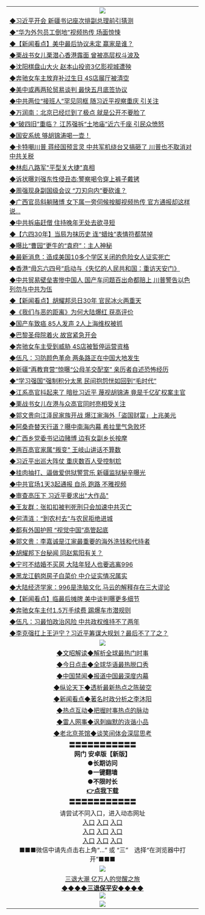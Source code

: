 <table>
  <tr>
    <td align=center><img src="https://github.com/gyhhx/image-upload/blob/master/yaowen.jpg" /></td>
  </tr>
  <tr>
<td align=left>
<a href="https://ctbtfdoocixoa.global.ssl.fastly.net/oo.aspx?name=c1029831&key=ofejcfaxcltk&from=gy">◆习近平开会 新疆书记座次排副总理前引猜测</a><br/></td>
  </tr>
  <tr>
<td align=left>
<a href="https://ctbtfdoocixoa.global.ssl.fastly.net/oo.aspx?name=c1029873&key=ofejcfaxcltk&from=gy">◆“华为外包员工倒地”视频热传 场面惊悚</a><br/></td>
 </tr>
  <tr>
<td align=left>
<a href="http://ctbtfdoocixoa.global.ssl.fastly.net/oo.aspx?name=c1029811&key=ofejcfaxcltk&from=gy">◆【新闻看点】美中最后协议未定 赢家是谁？</a><br/></td>
 </tr>
   <tr>
<td align=left>
<a href="http://ctbtfdoocixoa.global.ssl.fastly.net/oo.aspx?name=c1029790&key=ofejcfaxcltk&from=gy">◆栗战书女儿栗潜心香港露面 曾被高层权斗波及</a><br/></td>
   </tr> 
  <tr>
<td align=left>
<a href="http://ctbtfdoocixoa.global.ssl.fastly.net/oo.aspx?name=c1029884&key=ofejcfaxcltk&from=gy">◆沈阳棋盘山大火 赵本山投资3亿影视城遭殃</a><br/></td>
  </tr> 
 <tr>
<td align=left>
<a href="http://ctbtfdoocixoa.global.ssl.fastly.net/oo.aspx?name=c1029880&key=ofejcfaxcltk&from=gy">◆奔驰女车主放弃补过生日 4S店展厅被清空</a><br/>
</td>
   </tr>
 <tr>
<td align=left>
<a href="http://ctbtfdoocixoa.global.ssl.fastly.net/oo.aspx?name=c1029871&key=ofejcfaxcltk&from=gy">◆美中或再两轮贸易谈判 最快五月底签协议</a><br/>
</td>
   </tr>
 <tr>
<td align=left>
<a href="http://ctbtfdoocixoa.global.ssl.fastly.net/oo.aspx?name=c1029744&key=ofejcfaxcltk&from=gy">◆中共两位“接班人”罕见同框 随习近平视察重庆 引关注</a><br/></td>
  </tr>
  <tr>
<td align=left>
<a href="http://ctbtfdoocixoa.global.ssl.fastly.net/oo.aspx?name=c1029620&key=ofejcfaxcltk&from=gy">◆万润南：北京已经烂到了极点 就是公开不要脸了</a><br/></td>
 </tr>
   <tr>
<td align=left>
<a href="http://ctbtfdoocixoa.global.ssl.fastly.net/oo.aspx?name=c1029745&key=ofejcfaxcltk&from=gy">◆“破四旧”重临？ 江苏强拆“土地庙”近六千座 引民众愤怒</a><br/>
</td>
   </tr>
 <tr>
<td align=left>
<a href="http://ctbtfdoocixoa.global.ssl.fastly.net/oo.aspx?name=c1029773&key=ofejcfaxcltk&from=gy">◆国安系统 够胡锦涛喝一壶！</a><br/></td>
  </tr>
  <tr>
<td align=left>
<a href="http://ctbtfdoocixoa.global.ssl.fastly.net/oo.aspx?name=c1029780&key=ofejcfaxcltk&from=gy">◆卡特嘲川普 蒋经国预言灵 中共军机绕台又搞砸了 川普也不取消对中共关税</a><br/></td>
 </tr>
  <tr>
<td align=left>
<a href="http://ctbtfdoocixoa.global.ssl.fastly.net/oo.aspx?name=c1029725&key=ofejcfaxcltk&from=gy">◆林彪八路军"平型关大捷"真相</a><br/></td>
 </tr>
   <tr>
<td align=left>
<a href="http://ctbtfdoocixoa.global.ssl.fastly.net/oo.aspx?name=c1029868&key=ofejcfaxcltk&from=gy">◆诉状曝刘强东性侵丑态:警察喝令穿上裤子戴铐</a><br/></td>
   </tr> 
  <tr>
<td align=left>
<a href="http://ctbtfdoocixoa.global.ssl.fastly.net/oo.aspx?name=c1029764&key=ofejcfaxcltk&from=gy">◆周强现身副国级会议 “刀刃向内”要砍谁？</a><br/></td>
  </tr> 
 <tr>
<td align=left>
<a href="http://ctbtfdoocixoa.global.ssl.fastly.net/oo.aspx?name=c1029758&key=ofejcfaxcltk&from=gy">◆广西官员斜躺赌博 女下属一旁伺候按脚视频热传 官方通报却这样说...</a><br/>
</td>
   </tr>
 <tr>
<td align=left>
<a href="http://ctbtfdoocixoa.global.ssl.fastly.net/oo.aspx?name=c1029863&key=ofejcfaxcltk&from=gy">◆中共拆庙赶僧 住持晚年无处去欲寻短</a><br/>
</td>
   </tr>
 <tr>
<td align=left>
<a href="http://ctbtfdoocixoa.global.ssl.fastly.net/oo.aspx?name=c1029696&key=ofejcfaxcltk&from=gy">◆【六四30年】当局为抹历史 连“蜡烛”表情符都禁掉</a><br/></td>
  </tr>
  <tr>
<td align=left>
<a href="http://ctbtfdoocixoa.global.ssl.fastly.net/oo.aspx?name=c1029867&key=ofejcfaxcltk&from=gy">◆曝比“曹园”更牛的“袁府”：主人神秘</a><br/></td>
 </tr>
   <tr>
<td align=left>
<a href="http://ctbtfdoocixoa.global.ssl.fastly.net/oo.aspx?name=c1029865&key=ofejcfaxcltk&from=gy">◆最新消息：造成美国10多个学区关闭的危险女人证实死亡</a><br/>
</td>
   </tr>
 <tr>
<td align=left>
<a href="http://ctbtfdoocixoa.global.ssl.fastly.net/oo.aspx?name=c1029838&key=ofejcfaxcltk&from=gy">◆香港“毋忘六四号”启动与《失忆的人民共和国：重访天安门》</a><br/>
</td>
   </tr>
<tr>
<td align=left>
<a href="https://ctbtfdoocixoa.global.ssl.fastly.net/oo.aspx?name=c1029778&key=ofejcfaxcltk&from=gy">◆中共贸易壁垒害惨中国人 国产车问题百出命都赔上 川普警告以色列勿与中共为伍</a><br/>
</td>       
  <tr>
<td align=left>
<a href="https://ctbtfdoocixoa.global.ssl.fastly.net/oo.aspx?name=c1029513&key=ofejcfaxcltk&from=gy">◆【新闻看点】胡耀邦忌日30年 官民冰火两重天</a><br/></td>
  </tr>
  <tr>
<td align=left>
<a href="https://ctbtfdoocixoa.global.ssl.fastly.net/oo.aspx?name=c1029570&key=ofejcfaxcltk&from=gy">◆《我们与恶的距离》为何大陆爆红 获高评价</a><br/></td>
 </tr>
  <tr>
<td align=left>
<a href="http://ctbtfdoocixoa.global.ssl.fastly.net/oo.aspx?name=c1029522&key=ofejcfaxcltk&from=gy">◆国产车致癌 85人发声 2人上海维权被抓</a><br/></td>
 </tr>
   <tr>
<td align=left>
<a href="http://ctbtfdoocixoa.global.ssl.fastly.net/oo.aspx?name=c1029559&key=ofejcfaxcltk&from=gy">◆巴黎圣母院着火 故宫紧急开会</a><br/></td>
   </tr> 
  <tr>
<td align=left>
<a href="http://ctbtfdoocixoa.global.ssl.fastly.net/oo.aspx?name=c1029594&key=ofejcfaxcltk&from=gy">◆奔驰女车主受到威胁 4S店被暂停运营资格</a><br/></td>
  </tr> 
 <tr>
<td align=left>
<a href="http://ctbtfdoocixoa.global.ssl.fastly.net/oo.aspx?name=c1029629&key=ofejcfaxcltk&from=gy">◆伍凡：习防颜色革命 两条路正在中国大地发生</a><br/>
</td>
   </tr>
 <tr>
<td align=left>
<a href="http://ctbtfdoocixoa.global.ssl.fastly.net/oo.aspx?name=c1029573&key=ofejcfaxcltk&from=gy">◆新疆“再教育营”惊曝“公母羊交配室” 亲历者自述恐怖经历</a><br/>
</td>
   </tr>
 <tr>
<td align=left>
<a href="http://ctbtfdoocixoa.global.ssl.fastly.net/oo.aspx?name=c1029257&key=ofejcfaxcltk&from=gy">◆“学习强国”强制积分太黑 民间抱怨恍如回到“毛时代”</a><br/></td>
  </tr>
  <tr>
<td align=left>
<a href="http://ctbtfdoocixoa.global.ssl.fastly.net/oo.aspx?name=c1029493&key=ofejcfaxcltk&from=gy">◆江系高官抖起来了 暗批习近平 蔑视胡锦涛 竟是千亿矿权案主官</a><br/></td>
 </tr>
   <tr>
<td align=left>
<a href="http://ctbtfdoocixoa.global.ssl.fastly.net/oo.aspx?name=c1029504&key=ofejcfaxcltk&from=gy">◆栗战书女儿在港与众高官同时亮相受关注</a><br/>
</td>
   </tr>
 <tr>
<td align=left>
<a href="http://ctbtfdoocixoa.global.ssl.fastly.net/oo.aspx?name=c1029541&key=ofejcfaxcltk&from=gy">◆郭文贵向江泽民家族开战 爆江家海外「盗国财富」上兆美元</a><br/></td>
  </tr>
  <tr>
<td align=left>
<a href="http://ctbtfdoocixoa.global.ssl.fastly.net/oo.aspx?name=c1029500&key=ofejcfaxcltk&from=gy">◆阿桑奇替天行道？曝中南海内幕 希拉里气急败坏</a><br/></td>
 </tr>
  <tr>
<td align=left>
<a href="http://ctbtfdoocixoa.global.ssl.fastly.net/oo.aspx?name=c1029510&key=ofejcfaxcltk&from=gy">◆广西乡党委书记边赌博 边有女副乡长按摩</a><br/></td>
 </tr>
   <tr>
<td align=left>
<a href="http://ctbtfdoocixoa.global.ssl.fastly.net/oo.aspx?name=c1029371&key=ofejcfaxcltk&from=gy">◆两百高官家属"叛变" 王岐山讲话不算数</a><br/></td>
   </tr> 
  <tr>
<td align=left>
<a href="http://ctbtfdoocixoa.global.ssl.fastly.net/oo.aspx?name=c1029590&key=ofejcfaxcltk&from=gy">◆习近平出巡大阵仗 重庆数百人受控制尬</a><br/></td>
  </tr> 
 <tr>
<td align=left>
<a href="http://ctbtfdoocixoa.global.ssl.fastly.net/oo.aspx?name=c1029547&key=ofejcfaxcltk&from=gy">◆挂肉抽打、逼做爱供狱警赏乐 新疆监狱秘辛曝光</a><br/>
</td>
   </tr>
 <tr>
<td align=left>
<a href="http://ctbtfdoocixoa.global.ssl.fastly.net/oo.aspx?name=c1029514&key=ofejcfaxcltk&from=gy">◆中共官场1天3起通报 自杀 跑路 不雅视频</a><br/>
</td>
   </tr>
 <tr>
<td align=left>
<a href="http://ctbtfdoocixoa.global.ssl.fastly.net/oo.aspx?name=c1029496&key=ofejcfaxcltk&from=gy">◆审查高压下 习近平要求出"大作品"</a><br/></td>
  </tr>
  <tr>
<td align=left>
<a href="http://ctbtfdoocixoa.global.ssl.fastly.net/oo.aspx?name=c1029601&key=ofejcfaxcltk&from=gy">◆王友群：张扣扣被判死刑只会加速中共灭亡</a><br/></td>
 </tr>
   <tr>
<td align=left>
<a href="http://ctbtfdoocixoa.global.ssl.fastly.net/oo.aspx?name=c1029511&key=ofejcfaxcltk&from=gy">◆何清涟：“到农村去”与农民拒绝进城</a><br/>
</td>
   </tr>
 <tr>
<td align=left>
<a href="http://ctbtfdoocixoa.global.ssl.fastly.net/oo.aspx?name=c1029506&key=ofejcfaxcltk&from=gy">◆都有外国护照 “视觉中国”高管起底</a><br/>
</td>
   </tr>
<tr>
<td align=left>
<a href="https://ctbtfdoocixoa.global.ssl.fastly.net/oo.aspx?name=c1029540&key=ofejcfaxcltk&from=gy">◆郭文贵：李嘉诚是江家最重要的海外洗钱和代持者</a><br/>
</td>       
  <tr>
<td align=left>
<a href="https://ctbtfdoocixoa.global.ssl.fastly.net/oo.aspx?name=c1029318&key=ofejcfaxcltk&from=gy">◆胡耀邦下台秘闻 同赵紫阳有关？</a><br/></td>
  </tr>
  <tr>
<td align=left>
<a href="https://ctbtfdoocixoa.global.ssl.fastly.net/oo.aspx?name=c1029303&key=ofejcfaxcltk&from=gy">◆宁可不结婚不买房 大陆年轻人也要逃离996</a><br/></td>
 </tr>
  <tr>
<td align=left>
<a href="http://ctbtfdoocixoa.global.ssl.fastly.net/oo.aspx?name=c1029302&key=ofejcfaxcltk&from=gy">◆黑龙江鹤岗房子白菜价 中介证实情况属实</a><br/></td>
 </tr>
   <tr>
<td align=left>
<a href="http://ctbtfdoocixoa.global.ssl.fastly.net/oo.aspx?name=c1028992&key=ofejcfaxcltk&from=gy">◆大陆经济学家：996是洗脑文化 马云的解释存在三大谬论</a><br/></td>
   </tr> 
  <tr>
<td align=left>
<a href="http://ctbtfdoocixoa.global.ssl.fastly.net/oo.aspx?name=c1029261&key=ofejcfaxcltk&from=gy">◆【新闻看点】临最后摊牌 美中谈判曝更多细节</a><br/></td>
  </tr> 
 <tr>
<td align=left>
<a href="http://ctbtfdoocixoa.global.ssl.fastly.net/oo.aspx?name=c1029243&key=ofejcfaxcltk&from=gy">◆奔驰女车主付1.5万手续费 踢爆车市潜规则</a><br/>
</td>
   </tr>
 <tr>
<td align=left>
<a href="http://ctbtfdoocixoa.global.ssl.fastly.net/oo.aspx?name=c1029172&key=ofejcfaxcltk&from=gy">◆伍凡：习最怕政治风险 中共政权维持不了两年</a><br/>
</td>
   </tr>
 <tr>
<td align=left>
<a href="http://ctbtfdoocixoa.global.ssl.fastly.net/oo.aspx?name=c1029217&key=ofejcfaxcltk&from=gy">◆李克强扛上王沪宁？习近平筹谋大规划？最后不了了之？</a><br/></td>
  </tr>
 <tr>
    <td align=center><img src="https://github.com/gyhhx/image-upload/blob/master/ogate-c.JPG" /></td>
  </tr>
  <tr>
   <td align=center>
<a href="http://ctbtfdoocixoa.global.ssl.fastly.net/oo.aspx?name=c816857&key=ofejcfaxcltk&from=gy&tag=9973110">◆文昭解读◆解析全球最热门时事</a><br/>
    </td>
  </tr>
   <tr>
   <td align=center> 
<a href="http://ctbtfdoocixoa.global.ssl.fastly.net/oo.aspx?name=c816850&key=ofejcfaxcltk&from=gy&tag=9877">◆今日点击◆全球华语最热脱口秀</a><br/>
    </td>
  </tr>
  <tr>
  <td align=center>
<a href="http://ctbtfdoocixoa.global.ssl.fastly.net/oo.aspx?name=c816860&key=ofejcfaxcltk&from=gy&tag=99733110">◆中国禁闻◆报道中国最深度内幕</a><br/>
   </tr>
  <tr>
     <td align=center>
<a href="http://ctbtfdoocixoa.global.ssl.fastly.net/oo.aspx?name=c816855&key=ofejcfaxcltk&from=gy&tag=997110">◆纵论天下◆透析最新热点之陈破空</a><br/>
   </tr>
   <tr>
      <td align=center>
<a href="http://ctbtfdoocixoa.global.ssl.fastly.net/oo.aspx?name=c838308&key=ofejcfaxcltk&from=gy&tag=9973110">◆新闻看点◆著名时政分析之李沐阳</a><br/>
   </tr>
   <tr>
     <td align=center>
<a href="http://ctbtfdoocixoa.global.ssl.fastly.net/oo.aspx?name=c816852&key=ofejcfaxcltk&from=gy&tag=9733110">◆热点互动◆把握时事热点的脉动</a><br/>
   </tr>
   <tr>
      <td align=center>
<a href="http://ctbtfdoocixoa.global.ssl.fastly.net/oo.aspx?name=c816694&key=ofejcfaxcltk&from=gy&tag=93310">◆雷人网事◆讽刺幽默的诙谐小品</a><br/>
   </tr>
   <tr>
    <td align=center>
<a href="http://ctbtfdoocixoa.global.ssl.fastly.net/oo.aspx?name=c816650&key=ofejcfaxcltk&from=gy&tag=9973110">◆老北京茶馆◆谈笑间体会深层思考</a><br/>
   </tr>
  <tr>
    <td align=center>
 <b>〓〓〓〓〓〓〓〓〓〓〓<br/>网门 安卓版【新版】<br/> ●长期访问<br/> ●一键翻墙<br/>  ●不限时长<br/> 
 <a href="https://share.weiyun.com/5Xp0WNj">👉<b>点我下载</a><br/>〓〓〓〓〓〓〓〓〓〓〓<br/>
    </td>
    </tr>
   <tr>
    <td align=center>请尝试不同入口，进入动态网址<br/>
      <a href="https://s3.us-east-2.amazonaws.com/ogateo/show.htm">入口</a>
      <a href="https://s3.ca-central-1.amazonaws.com/ogatec/show.htm">入口</a>
      <a href="https://s3.ap-southeast-2.amazonaws.com/ogatey/show.htm">入口</a><br/>
      <a href="https://s3.ap-northeast-2.amazonaws.com/ogates/show.htm">入口</a>
      <a href="https://s3.eu-central-1.amazonaws.com/ogatef/show.htm">入口</a>
      <a href="https://s3.ap-south-1.amazonaws.com/ogatem/show.htm">入口</a><br/>
      <a href="https://s3-us-west-1.amazonaws.com/ogaten/show.htm">入口</a>
      <a href="https://s3.eu-west-2.amazonaws.com/ogatel/show.htm">入口</a>
      <a href="https://s3.ap-northeast-1.amazonaws.com/ogatet/show.htm">入口</a><br/>
      ■■■微信中请先点击右上角“...” 或 “三”　选择“在浏览器中打开”■■■<b><br/>
    </td>
  </tr>
  <tr>
    <td align=center><img src="https://github.com/gyhhx/image-upload/blob/master/3.jpg" /> </td>
</tr>
  <tr>  
  <td align=center>
  <a href="http://ctbtfdoocixoa.global.ssl.fastly.net/oo.aspx?name=c894205&key=ofejcfaxcltk&from=gy&tag=9973110">三退大潮 亿万人的觉醒之旅</a><br/>
      <a href="http://ctbtfdoocixoa.global.ssl.fastly.net/oo.aspx?name=ogQuit.aspx&key=ofejcfaxcltk&from=gy"><b>◆◆◆◆三退保平安◆◆◆◆<br/></a>
      <img src="https://github.com/gyhhx/image-upload/blob/master/3t.jpg" /><br/>
      </td>
  </tr>
   <tr>
    <td align=center><img src="https://raw.githubusercontent.com/oGate2/Up/master/oGate_640.jpg"/></td>
  </tr>
</table>


